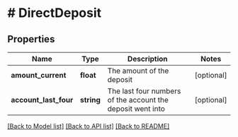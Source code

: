 # # DirectDeposit

## Properties

Name | Type | Description | Notes
------------ | ------------- | ------------- | -------------
**amount_current** | **float** | The amount of the deposit | [optional]
**account_last_four** | **string** | The last four numbers of the account the deposit went into | [optional]

[[Back to Model list]](../../README.md#models) [[Back to API list]](../../README.md#endpoints) [[Back to README]](../../README.md)
